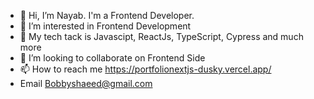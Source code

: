 - 👋 Hi, I’m Nayab. I'm a Frontend Developer.
- 👀 I’m interested in Frontend Development
- 🌱 My tech tack is Javascipt, ReactJs, TypeScript, Cypress and much more
- 💞️ I’m looking to collaborate on Frontend Side
- 📫 How to reach me https://portfolionextjs-dusky.vercel.app/
- Email Bobbyshaeed@gmail.com


